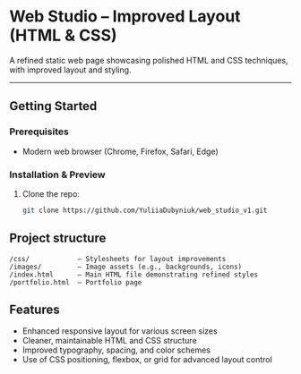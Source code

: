 # Web Studio – Improved Layout (HTML & CSS)

A refined static web page showcasing polished HTML and CSS techniques, with improved layout and styling.

---

## Getting Started

### Prerequisites
- Modern web browser (Chrome, Firefox, Safari, Edge)

### Installation & Preview
1. Clone the repo:
   ```bash
   git clone https://github.com/YuliiaDubyniuk/web_studio_v1.git
## Project structure
```
/css/            — Stylesheets for layout improvements
/images/         — Image assets (e.g., backgrounds, icons)
/index.html      — Main HTML file demonstrating refined styles
/portfolio.html  — Portfolio page
```

## Features
- Enhanced responsive layout for various screen sizes
- Cleaner, maintainable HTML and CSS structure
- Improved typography, spacing, and color schemes
- Use of CSS positioning, flexbox, or grid for advanced layout control
